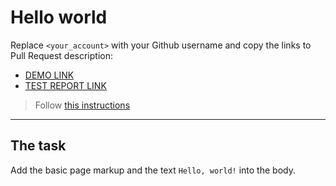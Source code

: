 # Hello world
Replace `<your_account>` with your Github username and copy the links to Pull Request description:
- [DEMO LINK](https://LukaszGryziewicz.github.io/layout_hello-world/)
- [TEST REPORT LINK](https://LukaszGryziewicz.github.io/layout_hello-world/report/html_report/)

> Follow [this instructions](https://mate-academy.github.io/layout_task-guideline/#how-to-solve-the-layout-tasks-on-github)
___

## The task
Add the basic page markup and the text `Hello, world!` into the body.
